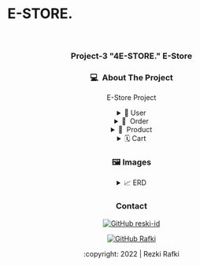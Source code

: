 # E-STORE.
<div id="top"></div>
<!-- PROJECT LOGO -->
<br/>
<div align="center">

  <h3 align="center">Project-3 "4E-STORE." E-Store </h3>

<!-- ABOUT THE PROJECT -->
### 💻 &nbsp;About The Project

E-Store Project
<div>
      <details>
<summary>🙎 User</summary>
  
 
<div>

</details>  

<details>
<summary>🎉 &nbsp;Order</summary>


</details>

<details>
<summary>💬 &nbsp;Product</summary>


</details>

<details>
<summary>🗓&nbsp;Cart</summary>
  
  <!---
  | Command | Description |
| --- | --- |
  --->


</details>

<!-- IMAGES -->
### 🖼&nbsp;Images

<details>
<summary>📈&nbsp;ERD</summary>
<img src="">
</details>

<!-- CONTACT -->
### Contact

[![GitHub reski-id](https://img.shields.io/badge/-reski-id-white?style=flat&logo=github&logoColor=black)](https://github.com/reski-id)

[![GitHub Rafki](https://img.shields.io/badge/-Rafki-white?style=flat&logo=github&logoColor=black)](https://github.com/Rafkimaisya)


<p align="center">:copyright: 2022 | Rezki Rafki</p>
</h3>



